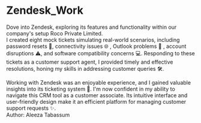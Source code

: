 # Zendesk_Work
Dove into Zendesk, exploring its features and functionality within our company's setup Roco Private Limited.
<br>
I created eight mock tickets simulating real-world scenarios, including password resets 🔑, connectivity issues 🌐 , Outlook problems 📧 , account disruptions ⚠️, and software compatibility concerns 💻. Responding to these tickets as a customer support agent, I provided timely and effective resolutions, honing my skills in addressing customer queries 🛠️.

Working with Zendesk was an enjoyable experience, and I gained valuable insights into its ticketing system 🎯. I'm now confident in my ability to navigate this CRM tool as a customer associate. Its intuitive interface and user-friendly design make it an efficient platform for managing customer support requests ✨.
<br>
Author: Aleeza Tabassum
